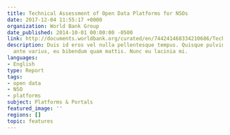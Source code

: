 ```yaml
---
title: Technical Assessment of Open Data Platforms for NSOs
date: 2017-12-04 11:55:17 +0000
organization: World Bank Group
date_published: 2014-10-01 00:00:00 -0500
link: http://documents.worldbank.org/curated/en/744241468334210686/Technical-assessment-of-open-data-platforms-for-national-statistical-organisations
description: Duis id eros vel nulla pellentesque tempus. Quisque pulvinar dolor et
  ante varius, eu bibendum quam mattis. Nunc eu lacinia mi.
languages:
- English
type: Report
tags:
- open data
- NSO
- platforms
subject: Platforms & Portals
featured_image: ''
regions: []
topic: features
---
```

